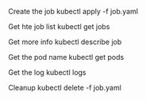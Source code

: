 Create the job
    kubectl apply -f job.yaml

Get hte job list
    kubectl get jobs

Get more info
    kubectl describe job

Get the pod name
    kubectl get pods

Get the log
    kubectl logs <podName>

Cleanup
    kubectl delete -f job.yaml